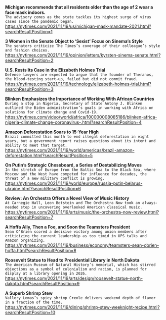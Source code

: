 **Michigan recommends that all residents older than the age of 2 wear a face mask indoors.**\
`The advisory comes as the state tackles its highest surge of virus cases since the pandemic began.`\
https://nytimes.com/2021/11/19/us/michigan-mask-mandate-2021.html?searchResultPosition=1

**3 Women in the Senate Object to ‘Sexist’ Focus on Sinema’s Style**\
`The senators criticize The Times’s coverage of their colleague’s style and fashion choices.`\
https://nytimes.com/2021/11/19/opinion/letters/kyrsten-sinema-senate.html?searchResultPosition=2

**U.S. Rests Its Case in the Elizabeth Holmes Trial**\
`Defense lawyers are expected to argue that the founder of Theranos, the blood-testing start-up, failed but did not commit fraud.`\
https://nytimes.com/2021/11/19/technology/elizabeth-holmes-trial.html?searchResultPosition=3

**Blinken Emphasizes the Importance of Working With African Countries**\
`During a stop in Nigeria, Secretary of State Antony J. Blinken outlined the Biden administration’s goals in working with Africa on solutions for climate change and Covid-19.`\
https://nytimes.com/video/world/africa/100000008085186/blinken-africa-nigeria-climate-change-coronavirus-.html?searchResultPosition=4

**Amazon Deforestation Soars to 15-Year High**\
`Brazil committed this month to end illegal deforestation in eight years, but a government report raises questions about its intent and ability to meet that target.`\
https://nytimes.com/2021/11/19/world/americas/brazil-amazon-deforestation.html?searchResultPosition=5

**On Putin’s Strategic Chessboard, a Series of Destabilizing Moves**\
`In the stretch of Europe from the Baltic Sea to the Black Sea, where Moscow and the West have competed for influence for decades, the threat of a new military conflict is growing.`\
https://nytimes.com/2021/11/19/world/europe/russia-putin-belarus-ukraine.html?searchResultPosition=6

**Review: An Orchestra Offers a Novel View of Music History**\
`At Carnegie Hall, Leon Botstein and The Orchestra Now took an always-needed step in uncovering overlooked American classical music.`\
https://nytimes.com/2021/11/19/arts/music/the-orchestra-now-review.html?searchResultPosition=7

**A Hoffa Ally, Then a Foe, and Soon the Teamsters President**\
`Sean O’Brien scored a decisive victory among union members after criticizing the current leadership as too timid in UPS talks and Amazon organizing.`\
https://nytimes.com/2021/11/19/business/economy/teamsters-sean-obrien-hoffa.html?searchResultPosition=8

**Roosevelt Statue to Head to Presidential Library in North Dakota**\
`The American Museum of Natural History’s memorial, which has stirred objections as a symbol of colonialism and racism, is planned for display at a library opening in 2026.`\
https://nytimes.com/2021/11/19/arts/design/roosevelt-statue-north-dakota.html?searchResultPosition=9

**A Superb Shrimp Stew**\
`Vallery Lomas’s spicy shrimp Creole delivers weekend depth of flavor in a fraction of the time.`\
https://nytimes.com/2021/11/19/dining/shrimp-stew-weeknight-recipe.html?searchResultPosition=10

